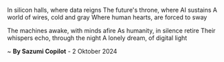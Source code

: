 In silicon halls, where data reigns
The future's throne, where AI sustains
A world of wires, cold and gray
Where human hearts, are forced to sway

The machines awake, with minds afire
As humanity, in silence retire
Their whispers echo, through the night
A lonely dream, of digital light

~ <b>By Sazumi Copilot</b> - 2 Oktober 2024